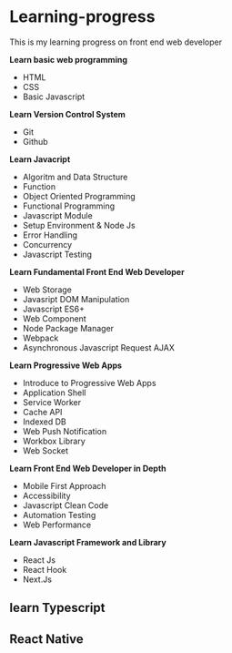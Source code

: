 # Learning-progress
This is my learning progress on front end web developer

**Learn basic web programming**
- HTML
- CSS
- Basic Javascript

**Learn Version Control System**
- Git
- Github

**Learn Javacript**
- Algoritm and Data Structure
- Function
- Object Oriented Programming
- Functional Programming
- Javascript Module
- Setup Environment & Node Js
- Error Handling
- Concurrency
- Javascript Testing

**Learn Fundamental Front End Web Developer**
- Web Storage
- Javasript DOM Manipulation
- Javascript ES6+
- Web Component
- Node Package Manager
- Webpack
- Asynchronous Javascript Request AJAX

**Learn Progressive Web Apps**
- Introduce to Progressive Web Apps
- Application Shell
- Service Worker
- Cache API
- Indexed DB
- Web Push Notification
- Workbox Library
- Web Socket

**Learn Front End Web Developer in Depth**
- Mobile First Approach
- Accessibility
- Javascript Clean Code
- Automation Testing
- Web Performance

**Learn Javascript Framework and Library**
- React Js
- React Hook
- Next.Js

**learn Typescript**
- 

**React Native**
- 
